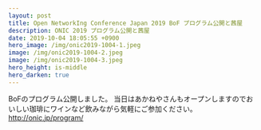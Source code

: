 ```yaml
---
layout: post
title: Open NetworkIng Conference Japan 2019 BoF プログラム公開と茜屋
description: ONIC 2019 プログラム公開と茜屋
date: 2019-10-04 18:05:55 +0900
hero_image: /img/onic2019-1004-1.jpeg
image: /img/onic2019-1004-2.jpeg
image: /img/onic2019-1004-3.jpeg
hero_height: is-middle
hero_darken: true
---
```

BoFのプログラム公開しました。
当日はあかねやさんもオープンしますのでおいしい珈琲にワインなど飲みながら気軽にご参加ください。
http://onic.jp/program/